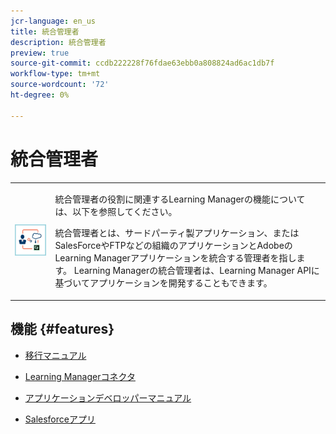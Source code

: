 ```yaml
---
jcr-language: en_us
title: 統合管理者
description: 統合管理者
preview: true
source-git-commit: ccdb222228f76fdae63ebb0a808824ad6ac1db7f
workflow-type: tm+mt
source-wordcount: '72'
ht-degree: 0%

---
```




# 統合管理者

<table> 
 <tbody>
  <tr> 
   <td><img src="assets/integration-admin2.png"></td> 
   <td><p>統合管理者の役割に関連するLearning Managerの機能については、以下を参照してください。 </p> <p>統合管理者とは、サードパーティ製アプリケーション、またはSalesForceやFTPなどの組織のアプリケーションとAdobeのLearning Managerアプリケーションを統合する管理者を指します。 Learning Managerの統合管理者は、Learning Manager APIに基づいてアプリケーションを開発することもできます。 </p></td> 
  </tr> 
 </tbody>
</table>

## 機能 {#features}

* [移行マニュアル](integration-admin/feature-summary/migration-manual.md)

* [Learning Managerコネクタ](integration-admin/feature-summary/connectors.md)
* [アプリケーションデベロッパーマニュアル](integration-admin/feature-summary/developer-manual.md)
* [Salesforceアプリ](integration-admin/feature-summary/sfdc-app.md)

